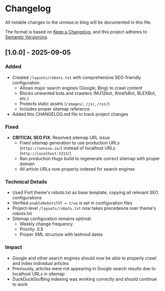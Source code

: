 # Changelog

All notable changes to the unnsse.io blog will be documented in this file.

The format is based on [Keep a Changelog](https://keepachangelog.com/en/1.0.0/),
and this project adheres to [Semantic Versioning](https://semver.org/spec/v2.0.0.html).

## [1.0.0] - 2025-09-05

### Added
- Created `/layouts/robots.txt` with comprehensive SEO-friendly configuration
  - Allows major search engines (Google, Bing) to crawl content
  - Blocks unwanted bots and crawlers (MJ12bot, AhrefsBot, BLEXBot, etc.)
  - Protects static assets (`/images/`, `/js/`, `/css/`)
  - Includes proper sitemap reference
- Added this CHANGELOG.md file to track project changes

### Fixed
- **CRITICAL SEO FIX**: Resolved sitemap URL issue
  - Fixed sitemap generation to use production URLs (`https://unnsse.io/`) instead of localhost URLs (`http://localhost:1313/`)
  - Ran production Hugo build to regenerate correct sitemap with proper domain
  - All article URLs now properly indexed for search engines

### Technical Details
- Used FixIt theme's robots.txt as base template, copying all relevant SEO configurations
- Verified `enableRobotsTXT = true` is set in configuration files
- Project-level `/layouts/robots.txt` now takes precedence over theme's robots.txt
- Sitemap configuration remains optimal:
  - Weekly change frequency
  - Priority: 0.5
  - Proper XML structure with lastmod dates

### Impact
- Google and other search engines should now be able to properly crawl and index individual articles
- Previously, articles were not appearing in Google search results due to localhost URLs in sitemap
- DuckDuckGo/Bing indexing was working correctly and should continue to work